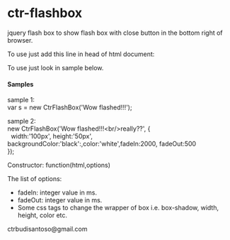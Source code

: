 # ctr-flashbox
jquery flash box to show flash box with close button in the bottom right of browser.

To use just add this line in head of html document:
		<script type="text/javascript" src="js/bootstrapmodal.js"></script>

To use just look in sample below.
<h4>Samples</h4>
sample 1:<br/>
var s = new CtrFlashBox('Wow flashed!!!');

sample 2:<br/>
new CtrFlashBox('Wow flashed!!!&lt;br/&gt;really??', {<br/>
&nbsp;&nbsp;width:'100px', height:'50px', backgroundColor:'black':,color:'white',fadeIn:2000, fadeOut:500<br/>
});

Constructor:
function(html,options)

The list of options:
<ul>
<li>fadeIn: integer value in ms.</li>
<li>fadeOut: integer value in ms.</li>
<li>Some css tags to change the wrapper of box i.e. box-shadow, width, height, color etc.</li>
</ul>
ctrbudisantoso@gmail.com
